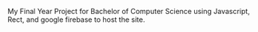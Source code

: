 My Final Year Project for Bachelor of Computer Science using Javascript, Rect, and google firebase to host the site.
